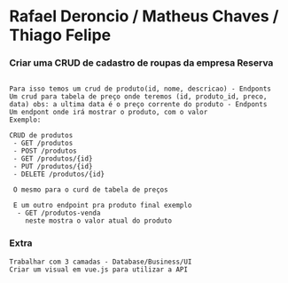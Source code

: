 # Rafael Deroncio / Matheus Chaves / Thiago Felipe
### Criar uma CRUD de cadastro de roupas da empresa Reserva

```code

Para isso temos um crud de produto(id, nome, descricao) - Endponts
Um crud para tabela de preço onde teremos (id, produto_id, preco, data) obs: a ultima data é o preço corrente do produto - Endponts
Um endpont onde irá mostrar o produto, com o valor
Exemplo:

CRUD de produtos
 - GET /produtos
 - POST /produtos
 - GET /produtos/{id}
 - PUT /produtos/{id}
 - DELETE /produtos/{id}
 
 O mesmo para o curd de tabela de preços
 
 E um outro endpoint pra produto final exemplo
  - GET /produtos-venda
    neste mostra o valor atual do produto
```

### Extra

```code
Trabalhar com 3 camadas - Database/Business/UI
Criar um visual em vue.js para utilizar a API 
```
